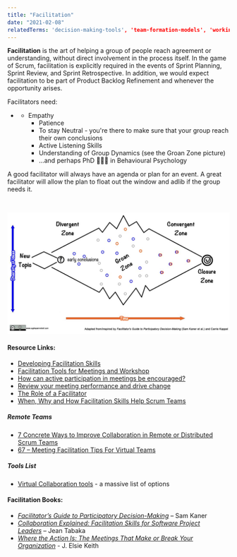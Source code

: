 ```yaml
---
title: "Facilitation"
date: "2021-02-08"
relatedTerms: 'decision-making-tools', 'team-formation-models', 'working-agreements'
---
```


**Facilitation** is the art of helping a group of people reach agreement or understanding, without direct involvement in the process itself. In the game of Scrum, facilitation is explicitly required in the events of Sprint Planning, Sprint Review, and Sprint Retrospective. In addition, we would expect facilitation to be part of Product Backlog Refinement and whenever the opportunity arises.

Facilitators need:

- - Empathy
    - Patience
    - To stay Neutral - you're there to make sure that your group reach their own conclusions
    - Active Listening Skills
    - Understanding of Group Dynamics (see the Groan Zone picture)
    - ...and perhaps PhD 👩🏽‍🎓 in Behavioural Psychology

A good facilitator will always have an agenda or plan for an event. A great facilitator will allow the plan to float out the window and adlib if the group needs it.

 

![Kaner Diagram of Participation - Divergent Thinking - Groan Zone](images/Kaner-Diagram-of-Participation-Divergent-Thinking-1024x557.jpg)

#### Resource Links:

- [Developing Facilitation Skills](https://ctb.ku.edu/en/table-of-contents/leadership/group-facilitation/facilitation-skills/main)
- [Facilitation Tools for Meetings and Workshop](https://www.seedsforchange.org.uk/tools.pdf)
- [How can active participation in meetings be encouraged?](https://www.retrium.com/blog/how-to-encourage-your-team-to-speak-up-in-meetings)
- [Review your meeting performance and drive change](https://coda.io/@elise-keith/meeting-culture-how-to-achieve-meeting-performance-excellence)
- [The Role of a Facilitator](https://www.mindtools.com/pages/article/RoleofAFacilitator.htm)
- [When, Why and How Facilitation Skills Help Scrum Teams](https://www.infoq.com/articles/facilitation-skill-scrum/)

##### Remote Teams

- [7 Concrete Ways to Improve Collaboration in Remote or Distributed Scrum Teams](https://medium.com/serious-scrum/7-concrete-ways-to-improve-collaboration-in-remote-or-distributed-scrum-teams-7940fbaed52d)
- [67 – Meeting Facilitation Tips For Virtual Teams](https://www.collaborationsuperpowers.com/67-meeting-facilitation-tips-for-remote-teams/)

##### Tools List

- [Virtual Collaboration tools](https://www.collaborationsuperpowers.com/tools/) - a massive list of options

#### Facilitation Books:

- [_Facilitator’s Guide to Participatory Decision-Making_](https://www.amazon.ca/Facilitators-Guide-Participatory-Decision-Making-Kaner/dp/1118404955/&tag=notesfromatoo-20) – Sam Kaner
- [_Collaboration Explained: Facilitation Skills for Software Project Leaders_](https://www.amazon.ca/Collaboration-Explained-Facilitation-Software-Project/dp/0321268776/&tag=notesfromatoo-20) – Jean Tabaka
- [_Where the Action Is: The Meetings That Make or Break Your Organization_](https://www.amazon.ca/Where-Action-Meetings-Break-Organization/dp/1732205221/) - J. Elsie Keith


